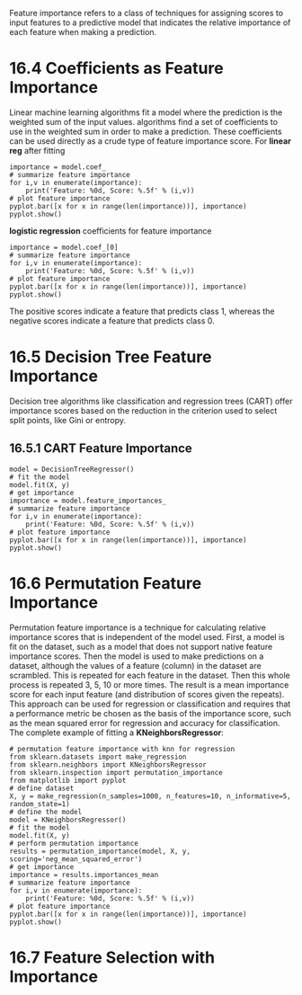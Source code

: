 Feature importance refers to a class of techniques for assigning scores to input features to a predictive model that indicates the relative importance of each feature when making a prediction.

# 16.4 Coefficients as Feature Importance
Linear machine learning algorithms fit a model where the prediction is the weighted sum of the input values.
algorithms find a set of coefficients to use in the weighted sum in order to make a prediction. These coefficients can be used directly as a crude type of feature importance score.
For **linear reg** after fitting
```
importance = model.coef_
# summarize feature importance
for i,v in enumerate(importance):
    print('Feature: %0d, Score: %.5f' % (i,v))
# plot feature importance
pyplot.bar([x for x in range(len(importance))], importance)
pyplot.show()
```

**logistic regression** coefficients for feature importance
```
importance = model.coef_[0]
# summarize feature importance
for i,v in enumerate(importance):
    print('Feature: %0d, Score: %.5f' % (i,v))
# plot feature importance
pyplot.bar([x for x in range(len(importance))], importance)
pyplot.show()
```
The positive scores indicate a feature that predicts class 1, whereas
the negative scores indicate a feature that predicts class 0.


# 16.5 Decision Tree Feature Importance
Decision tree algorithms like classification and regression trees (CART) offer importance scores based on the reduction in the criterion used to select split points, like Gini or entropy.
## 16.5.1 CART Feature Importance
```
model = DecisionTreeRegressor()
# fit the model
model.fit(X, y)
# get importance
importance = model.feature_importances_
# summarize feature importance
for i,v in enumerate(importance):
	print('Feature: %0d, Score: %.5f' % (i,v))
# plot feature importance
pyplot.bar([x for x in range(len(importance))], importance)
pyplot.show()
```


# 16.6 Permutation Feature Importance
Permutation feature importance is a technique for calculating relative importance scores that is independent of the model used. First, a model is fit on the dataset, such as a model that does not support native feature importance scores. Then the model is used to make predictions on a dataset, although the values of a feature (column) in the dataset are scrambled. This is repeated for each feature in the dataset. Then this whole process is repeated 3, 5, 10 or more times. The result is a mean importance score for each input feature (and distribution of scores given the repeats).
This approach can be used for regression or classification and requires that a performance metric be chosen as the basis of the importance score, such as the mean squared error for regression and accuracy for classification.
The complete example of fitting a **KNeighborsRegressor**:
```
# permutation feature importance with knn for regression
from sklearn.datasets import make_regression
from sklearn.neighbors import KNeighborsRegressor
from sklearn.inspection import permutation_importance
from matplotlib import pyplot
# define dataset
X, y = make_regression(n_samples=1000, n_features=10, n_informative=5, random_state=1)
# define the model
model = KNeighborsRegressor()
# fit the model
model.fit(X, y)
# perform permutation importance
results = permutation_importance(model, X, y, scoring='neg_mean_squared_error')
# get importance
importance = results.importances_mean
# summarize feature importance
for i,v in enumerate(importance):
    print('Feature: %0d, Score: %.5f' % (i,v))
# plot feature importance
pyplot.bar([x for x in range(len(importance))], importance)
pyplot.show()
```

# 16.7 Feature Selection with Importance
